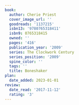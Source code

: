 ```yaml
---
book:
  author: Cherie Priest
  cover_image_url: ''
  goodreads: '1137215'
  isbn13: '9780765318411'
  isbn9: 0765318415
  owned: ''
  pages: '416'
  publication_year: '2009'
  series: The Clockwork Century
  series_position: '2009'
  spine_color: ''
  tags: ''
  title: Boneshaker
plan:
  date_added: 2023-01-01
review:
  date_read: '2017-11-12'
  rating: '3'
---
```

